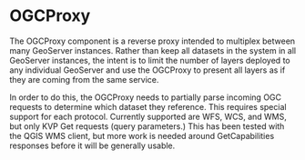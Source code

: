 # OGCProxy

The OGCProxy component is a reverse proxy intended to multiplex between many GeoServer instances.
Rather than keep all datasets in the system in all GeoServer instances, the intent is to limit the number of layers deployed to any individual GeoServer and use the OGCProxy to present all layers as if they are coming from the same service.

In order to do this, the OGCProxy needs to partially parse incoming OGC requests to determine which dataset they reference.
This requires special support for each protocol.
Currently supported are WFS, WCS, and WMS, but only KVP Get requests (query parameters.)
This has been tested with the QGIS WMS client, but more work is needed around GetCapabilities responses before it will be generally usable.
